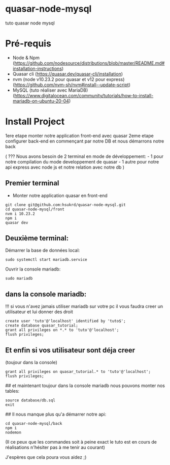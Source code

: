 # quasar-node-mysql
tuto quasar node mysql

# Pré-requis
  - Node & Npm 
  (https://github.com/nodesource/distributions/blob/master/README.md#installation-instructions)
  - Quasar cli 
  (https://quasar.dev/quasar-cli/installation)
  - nvm (node v10.23.2 pour quasar et v12 pour express)
  (https://github.com/nvm-sh/nvm#install--update-script)
  - MySQL (tuto réaliser avec MariaDB)
  (https://www.digitalocean.com/community/tutorials/how-to-install-mariadb-on-ubuntu-20-04)

# Install Project
1ere etape monter notre application front-end avec quasar
2eme etape configurer back-end en commençant par notre DB et nous démarrons notre back

( ???
Nous avons besoin de 2 terminal en mode de développement:
    - 1 pour notre compilation du mode developpement de quasar
    - 1 autre pour notre api express avec node js et notre relation avec notre db
)

## Premier terminal

- Monter notre application quasar en front-end
```
git clone git@github.com:hsukrd/quasar-node-mysql.git
cd quasar-node-mysql/front
nvm i 10.23.2
npm i
quasar dev
```

## Deuxième terminal:
Démarrer la base de données local:
```
sudo systemctl start mariadb.service
```
Ouvrir la console mariadb:
```
sudo mariadb
```

## dans la console mariadb:

!!! si vous n'avez jamais utiliser mariadb sur votre pc il vous faudra creer un utilisateur et lui donner des droit

```
create user 'tuto'@'localhost' identified by 'tuto$';
create database quasar_tutorial;
grant all privileges on *.* to 'tuto'@'localhost';
flush privileges;
```
## Et enfin si vos utilisateur sont déja creer
(toujour dans la console)
```
grant all privileges on quasar_tutorial.* to 'tuto'@'localhost';
flush privileges;
```

## et maintenant toujour dans la console mariadb nous pouvons monter nos tables:
```
source database/db.sql
exit
```

## Il nous manque plus qu'a démarrer notre api:
```
cd quasar-node-mysql/back
npm i
nodemon
```

(Il ce peux que les commandes soit à peine exact le tuto est en cours de réalisations n'hésiter pas à me tenir au courant)

J'espères que cela poura vous aidez ;)